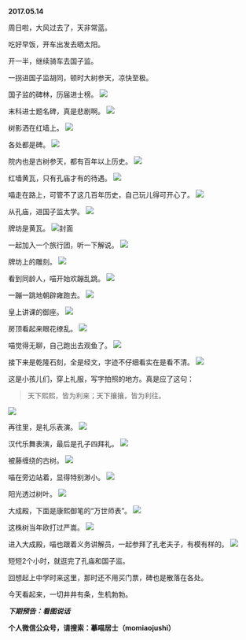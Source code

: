 
          
**2017.05.14**

周日啦，大风过去了，天非常蓝。

吃好早饭，开车出发去晒太阳。

开一半，继续骑车去国子监。

一拐进国子监胡同，顿时大树参天，凉快至极。

国子监的碑林，历届进士榜。
![](https://mmbiz.qlogo.cn/mmbiz_jpg/uDI3FLln00ZdEBd4ro4AxHBCtlIR7EvEdIUdQWib9qHk7wqhhdvwDFEUxN6NydUuAbN2YyUJbBgZxYZvRic912EA/0?wx_fmt=jpeg)


末科进士题名碑，真是悲剧啊。
![](https://mmbiz.qlogo.cn/mmbiz_jpg/uDI3FLln00ZdEBd4ro4AxHBCtlIR7EvExqqlv3q0PdYPq7tNibJXvAicXUAhcJwsIw4gAWojQl9vHsibrNWlWSkfg/0?wx_fmt=jpeg)


树影洒在红墙上。
![](https://mmbiz.qlogo.cn/mmbiz_jpg/uDI3FLln00ZdEBd4ro4AxHBCtlIR7EvEKHsNICicY5An8Pqjh64bjSGPzwP2hF5ez6VQ4Wyhy6o3oey48fkFmug/0?wx_fmt=jpeg)


各处都是碑。
![](https://mmbiz.qlogo.cn/mmbiz_jpg/uDI3FLln00ZdEBd4ro4AxHBCtlIR7EvEYqWdSlMJBbgK4OhCDnrJhCnqNtvwNEGeRrgtJz0bVTRfPfEeO2lxDw/0?wx_fmt=jpeg)


院内也是古树参天，都有百年以上历史。
![](https://mmbiz.qlogo.cn/mmbiz_jpg/uDI3FLln00ZdEBd4ro4AxHBCtlIR7EvECT9xCrI7ic3IVNRP8AdtvMKaUBlE2ls1nDcPfVLRSYyqPdm7OBkDjsw/0?wx_fmt=jpeg)


红墙黄瓦，只有孔庙才有的待遇。
![](https://mmbiz.qlogo.cn/mmbiz_jpg/uDI3FLln00ZdEBd4ro4AxHBCtlIR7EvEicI9eLgibmO6V90CCDic53c45yxcTWs3Libg13wTZbsialWAbf5hLpaZWxQ/0?wx_fmt=jpeg)


喵走在路上，可管不了这几百年历史，自己玩儿得可开心了。
![](https://mmbiz.qlogo.cn/mmbiz_jpg/uDI3FLln00ZdEBd4ro4AxHBCtlIR7EvEVEG7d3BoXuImgBXB6OYs3dMEhJaVYWQMwQiaaTBCSiayJ9KWnF0mXzhg/0?wx_fmt=jpeg)


从孔庙，进国子监太学。
![](https://mmbiz.qlogo.cn/mmbiz_jpg/uDI3FLln00ZdEBd4ro4AxHBCtlIR7EvE8iag2m548ShxA5sepVyvu4RCNgTTYJFmDUe8zAyWqKTibceLPCjctlDw/0?wx_fmt=jpeg)


牌坊是黄瓦。
![](https://mmbiz.qlogo.cn/mmbiz_jpg/uDI3FLln00ZdEBd4ro4AxHBCtlIR7EvERMMTwNGEcibECwHkhZChficO8pRLtM2DoosItwdMfia6HBqocn5euZZYA/0?wx_fmt=jpeg)封面


一起加入一个旅行团，听一下解说。
![](https://mmbiz.qlogo.cn/mmbiz_jpg/uDI3FLln00ZdEBd4ro4AxHBCtlIR7EvEmrziaia2dX6xtBYSN75od6FialAd7sOzUISib9b5kVx1AjOia5m1hJsaAuw/0?wx_fmt=jpeg)


牌坊上的雕刻。
![](https://mmbiz.qlogo.cn/mmbiz_jpg/uDI3FLln00ZdEBd4ro4AxHBCtlIR7EvEpJtXriazlTPmibLDY8Tx91YySYW5wibzCD7UAnaAXrSCQr57cPwMdoj0w/0?wx_fmt=jpeg)


看到同龄人，喵开始欢蹦乱跳。
![](https://mmbiz.qlogo.cn/mmbiz_jpg/uDI3FLln00ZdEBd4ro4AxHBCtlIR7EvEDIziaL2a0Ugibg9PXNZ7TlbkoiblXPqoUXyblEFq32vWWiblLRFhjgxcibw/0?wx_fmt=jpeg)


一蹦一跳地朝辟雍跑去。
![](https://mmbiz.qlogo.cn/mmbiz_jpg/uDI3FLln00ZdEBd4ro4AxHBCtlIR7EvEibkgc9HrFyEpJdw3Jfibx0274iahlw2vLXoJ3dQ7cvia0UY224yrphsGLQ/0?wx_fmt=jpeg)


皇上讲课的御座。
![](https://mmbiz.qlogo.cn/mmbiz_jpg/uDI3FLln00ZdEBd4ro4AxHBCtlIR7EvEhIFKoeTbicpOTaJPAvEZry92h4dBGJfdkhAoUbq3GhuIgVnSV83qHbA/0?wx_fmt=jpeg)


房顶看起来眼花缭乱。
![](https://mmbiz.qlogo.cn/mmbiz_jpg/uDI3FLln00ZdEBd4ro4AxHBCtlIR7EvEQ8iawUpj52via1fmBTWribzCAkdG2DV16MgNayxUew0AYPCNVwC0CvcfQ/0?wx_fmt=jpeg)


喵觉得无聊，自己跑出去观鱼了。
![](https://mmbiz.qlogo.cn/mmbiz_jpg/uDI3FLln00ZdEBd4ro4AxHBCtlIR7EvEeDibQeiaj2Etk2EsGyCiaicauEOWhN0LrkhHBnDyOY9ehgJQkoBicC4Y9Og/0?wx_fmt=jpeg)


接下来是乾隆石刻，全是经文，字迹不仔细看实在是看不清。
![](https://mmbiz.qlogo.cn/mmbiz_jpg/uDI3FLln00ZdEBd4ro4AxHBCtlIR7EvEZicM33X8uSIsXMwAj0mbIp0ttrRf2Y3rtftiaPc5ty898ibFibROCdrkBA/0?wx_fmt=jpeg)


这是小孩儿们，穿上礼服，写字拍照的地方。真是应了这句：
>天下熙熙，皆为利来；天下攘攘，皆为利往。


![](https://mmbiz.qlogo.cn/mmbiz_jpg/uDI3FLln00ZdEBd4ro4AxHBCtlIR7EvERibLibvh0tADL4YfLBcwJXAHicuOZCh1bxo7MKZekRkW4qDa4Mq05QV4Q/0?wx_fmt=jpeg)


再往里，是礼乐表演。
![](https://mmbiz.qlogo.cn/mmbiz_jpg/uDI3FLln00ZdEBd4ro4AxHBCtlIR7EvEFptj0hEDyTpIj4kCQAKQKBPbL3PIiaqgfuogW6fQ3uqnYHM6DBADsxw/0?wx_fmt=jpeg)


汉代乐舞表演，最后是孔子四拜礼。
![](https://mmbiz.qlogo.cn/mmbiz_jpg/uDI3FLln00ZdEBd4ro4AxHBCtlIR7EvEW9xeuia5ddA7Libm7bLBXYicyXn6z7fHQAg1AUHgbWrqvUt0nOg76CibCA/0?wx_fmt=jpeg)


被藤缠绕的古树。
![](https://mmbiz.qlogo.cn/mmbiz_jpg/uDI3FLln00ZdEBd4ro4AxHBCtlIR7EvExC4Op1caIwAr7pgX3bxnZp7HJdBicaOYBibrKyh5QMkaKKK6Dtp9riaCA/0?wx_fmt=jpeg)


喵在旁边站着，显得特别渺小。
![](https://mmbiz.qlogo.cn/mmbiz_jpg/uDI3FLln00ZdEBd4ro4AxHBCtlIR7EvEXq8hQmefOHfmQPcHbst000EqnaFic12eHeYBldAoMXRwlrAdTspMeag/0?wx_fmt=jpeg)


阳光透过树叶。
![](https://mmbiz.qlogo.cn/mmbiz_jpg/uDI3FLln00ZdEBd4ro4AxHBCtlIR7EvEndRRlVLlJ9Udm90zdBabrGt1ORqvibWroia4xKD1xU9NiaPhEL66wSqNw/0?wx_fmt=jpeg)


大成殿，下面是康熙御笔的“万世师表”。
![](https://mmbiz.qlogo.cn/mmbiz_jpg/uDI3FLln00ZdEBd4ro4AxHBCtlIR7EvEb8AMA8qL9Yib4KCdDdtDPF0Vbnhtn7U2m3VnXVvDib7IRDyNypiajibVNw/0?wx_fmt=jpeg)


这株树当年欧打过严嵩。
![](https://mmbiz.qlogo.cn/mmbiz_jpg/uDI3FLln00ZdEBd4ro4AxHBCtlIR7EvEUwaIcOP23Fq5npFQDy9iaSWkvTcOn5DFub53hSPnlTWkGDxj48OR6Qw/0?wx_fmt=jpeg)


进入大成殿，喵也跟着义务讲解员，一起参拜了孔老夫子，有模有样的。
![](https://mmbiz.qlogo.cn/mmbiz_jpg/uDI3FLln00ZdEBd4ro4AxHBCtlIR7EvEuVQPrO4tRiauVwtvE8mjdRtU7ryNu2DkRUOC4NtwgyaubE14yQPghFQ/0?wx_fmt=jpeg)


短短2个小时，就逛完了孔庙和国子监。

回想起上中学时来这里，那时还不用买门票，碑也是散落在各处。

今天看起来，一切井井有条，生机勃勃。


***下期预告：看图说话***


**个人微信公众号，请搜索：摹喵居士（momiaojushi）**

        